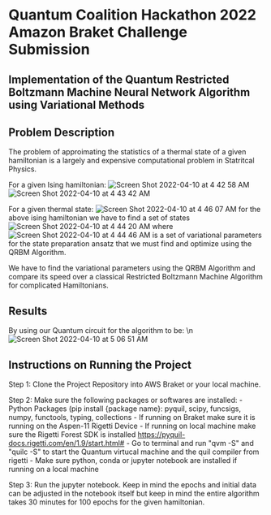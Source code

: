 # Quantum Coalition Hackathon 2022 Amazon Braket Challenge Submission 

## Implementation of the Quantum Restricted Boltzmann Machine Neural Network Algorithm using Variational Methods




## Problem Description

The problem of approimating the statistics of a thermal state of a given hamiltonian is a largely and expensive computational problem in Statritcal Physics. 

For a given Ising hamiltonian: ![Screen Shot 2022-04-10 at 4 42 58 AM](https://user-images.githubusercontent.com/30132476/162616395-72185b4f-a1fd-46e5-8665-36631eb8302f.png) ![Screen Shot 2022-04-10 at 4 43 42 AM](https://user-images.githubusercontent.com/30132476/162616421-c2e74594-56b1-4b90-ba1f-bb71995cb223.png)

For a given thermal state: ![Screen Shot 2022-04-10 at 4 46 07 AM](https://user-images.githubusercontent.com/30132476/162616505-2de4c95a-470a-4838-9a50-1808f26d53df.png) for the above ising hamiltonian we have to find a set of states ![Screen Shot 2022-04-10 at 4 44 20 AM](https://user-images.githubusercontent.com/30132476/162616445-5ad822c8-da39-4bbe-9da7-b015d45a0df9.png) where ![Screen Shot 2022-04-10 at 4 44 46 AM](https://user-images.githubusercontent.com/30132476/162616459-8200105b-39ee-4509-b9d4-d2270183a846.png) is a set of variational parameters for the state preparation ansatz that we must find and optimize using the QRBM Algorithm.

We have to find the variational parameters using the QRBM Algorithm and compare its speed over a classical Restricted Boltzmann Machine Algorithm for complicated Hamiltonians.





## Results

By using our Quantum circuit for the algorithm to be: \n
![Screen Shot 2022-04-10 at 5 06 51 AM](https://user-images.githubusercontent.com/30132476/162617273-8a303b26-cbc4-45da-9c29-3a9dea7c8aa7.png)












## Instructions on Running the Project

Step 1: Clone the Project Repository into AWS Braket or your local machine.

Step 2: Make sure the following packages or softwares are installed:
        - Python Packages (pip install {package name}: pyquil, scipy, funcsigs, numpy, functools, typing, collections
        - If running on Braket make sure it is running on the Aspen-11 Rigetti Device
        - If running on local machine make sure the Rigetti Forest SDK is installed https://pyquil-docs.rigetti.com/en/1.9/start.html#
            - Go to terminal and run "qvm -S" and "quilc -S" to start the Quantum virtucal machine and the quil compiler from rigetti 
        - Make sure python, conda or jupyter notebook are installed if running on a local machine
        
Step 3: Run the jupyter notebook. Keep in mind the epochs and initial data can be adjusted in the notebook itself but keep in mind the entire algorithm 
        takes 30 minutes for 100 epochs for the given hamiltonian.
